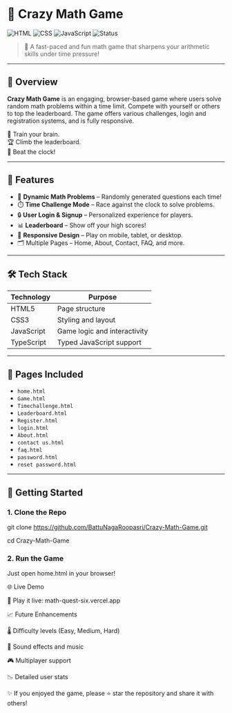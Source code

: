 # 🎲 Crazy Math Game

![HTML](https://img.shields.io/badge/HTML-5-orange?style=for-the-badge&logo=html5)
![CSS](https://img.shields.io/badge/CSS-3-blue?style=for-the-badge&logo=css3)
![JavaScript](https://img.shields.io/badge/JavaScript-yellow?style=for-the-badge&logo=javascript)
![Status](https://img.shields.io/badge/Status-Completed-brightgreen?style=for-the-badge)

> 🎯 A fast-paced and fun math game that sharpens your arithmetic skills under time pressure!

---

## 🧩 Overview

**Crazy Math Game** is an engaging, browser-based game where users solve random math problems within a time limit. Compete with yourself or others to top the leaderboard. The game offers various challenges, login and registration systems, and is fully responsive.

🧠 Train your brain.  
🏆 Climb the leaderboard.  
🚀 Beat the clock!

---

## 🌟 Features

- 🧮 **Dynamic Math Problems** – Randomly generated questions each time!
- ⏱️ **Time Challenge Mode** – Race against the clock to solve problems.
- 🔒 **User Login & Signup** – Personalized experience for players.
- 📊 **Leaderboard** – Show off your high scores!
- 📱 **Responsive Design** – Play on mobile, tablet, or desktop.
- 🗂️ Multiple Pages – Home, About, Contact, FAQ, and more.

---

## 🛠️ Tech Stack

| Technology | Purpose                |
|------------|------------------------|
| HTML5      | Page structure         |
| CSS3       | Styling and layout     |
| JavaScript | Game logic and interactivity |
| TypeScript | Typed JavaScript support |

---

## 🧪 Pages Included

- `home.html`
- `Game.html`
- `Timechallenge.html`
- `Leaderboard.html`
- `Register.html`
- `login.html`
- `About.html`
- `contact us.html`
- `faq.html`
- `password.html`
- `reset password.html`

---

## 🚀 Getting Started

### 1. Clone the Repo
git clone https://github.com/BattuNagaRoopasri/Crazy-Math-Game.git

cd Crazy-Math-Game
### 2. Run the Game
Just open home.html in your browser!

🌐 Live Demo

🔗 Play it live: math-quest-six.vercel.app

📈 Future Enhancements

🌡️ Difficulty levels (Easy, Medium, Hard)

🎵 Sound effects and music

🎮 Multiplayer support

📉 Detailed user stats


✨ If you enjoyed the game, please ⭐ star the repository and share it with others!
